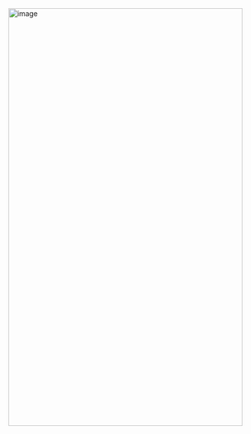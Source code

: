 <img width="467" height="833" alt="image" src="https://github.com/user-attachments/assets/e59085eb-bd61-4a28-8ecc-50730526b540" />

